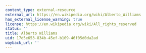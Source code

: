 ```yaml
---
content_type: external-resource
external_url: https://en.wikipedia.org/wiki/Alberto_Williams
has_external_license_warning: true
license: https://en.wikipedia.org/wiki/All_rights_reserved
status: ''
title: Alberto Williams
uid: 17d5e653-834b-45ef-b109-46f05d0da2ad
wayback_url: ''
---
```

